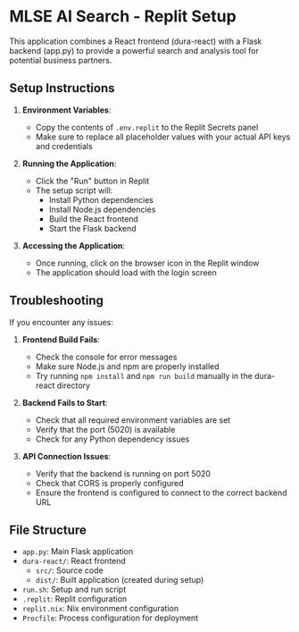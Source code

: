 # MLSE AI Search - Replit Setup

This application combines a React frontend (dura-react) with a Flask backend (app.py) to provide a powerful search and analysis tool for potential business partners.

## Setup Instructions

1. **Environment Variables**:
   - Copy the contents of `.env.replit` to the Replit Secrets panel
   - Make sure to replace all placeholder values with your actual API keys and credentials

2. **Running the Application**:
   - Click the "Run" button in Replit
   - The setup script will:
     - Install Python dependencies
     - Install Node.js dependencies
     - Build the React frontend
     - Start the Flask backend

3. **Accessing the Application**:
   - Once running, click on the browser icon in the Replit window
   - The application should load with the login screen

## Troubleshooting

If you encounter any issues:

1. **Frontend Build Fails**:
   - Check the console for error messages
   - Make sure Node.js and npm are properly installed
   - Try running `npm install` and `npm run build` manually in the dura-react directory

2. **Backend Fails to Start**:
   - Check that all required environment variables are set
   - Verify that the port (5020) is available
   - Check for any Python dependency issues

3. **API Connection Issues**:
   - Verify that the backend is running on port 5020
   - Check that CORS is properly configured
   - Ensure the frontend is configured to connect to the correct backend URL

## File Structure

- `app.py`: Main Flask application
- `dura-react/`: React frontend
  - `src/`: Source code
  - `dist/`: Built application (created during setup)
- `run.sh`: Setup and run script
- `.replit`: Replit configuration
- `replit.nix`: Nix environment configuration
- `Procfile`: Process configuration for deployment
